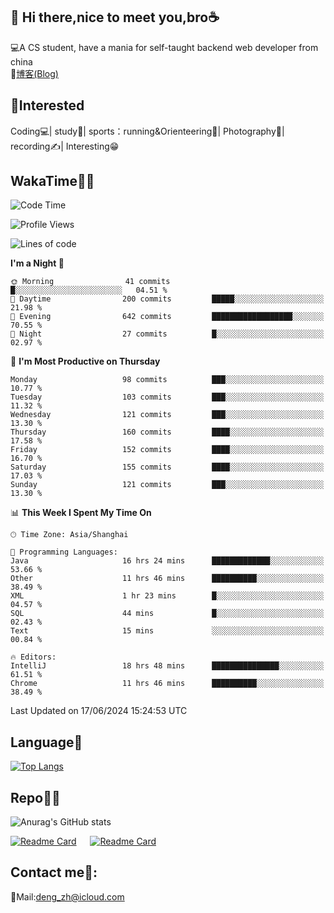 👋 Hi there,nice to meet you,bro☕
---
💻A CS student, have a mania for self-taught backend web developer from china   
📌[博客(Blog)](https://github.com/HealUP/MyBlog)

 <!-- waka-box start -->
 <!-- waka-box end -->
 
🧲**Interested**
--
Coding💻| study📖| sports：running&Orienteering🏃‍| Photography📸| recording✍️| Interesting😁

WakaTime👨‍💻
---
<!--START_SECTION:waka-->
![Code Time](http://img.shields.io/badge/Code%20Time-1%2C306%20hrs%2011%20mins-blue)

![Profile Views](http://img.shields.io/badge/Profile%20Views-0-blue)

![Lines of code](https://img.shields.io/badge/From%20Hello%20World%20I%27ve%20Written-205.0%20thousand%20lines%20of%20code-blue)

**I'm a Night 🦉** 

```text
🌞 Morning                41 commits          █░░░░░░░░░░░░░░░░░░░░░░░░   04.51 % 
🌆 Daytime                200 commits         █████░░░░░░░░░░░░░░░░░░░░   21.98 % 
🌃 Evening                642 commits         ██████████████████░░░░░░░   70.55 % 
🌙 Night                  27 commits          █░░░░░░░░░░░░░░░░░░░░░░░░   02.97 % 
```
📅 **I'm Most Productive on Thursday** 

```text
Monday                   98 commits          ███░░░░░░░░░░░░░░░░░░░░░░   10.77 % 
Tuesday                  103 commits         ███░░░░░░░░░░░░░░░░░░░░░░   11.32 % 
Wednesday                121 commits         ███░░░░░░░░░░░░░░░░░░░░░░   13.30 % 
Thursday                 160 commits         ████░░░░░░░░░░░░░░░░░░░░░   17.58 % 
Friday                   152 commits         ████░░░░░░░░░░░░░░░░░░░░░   16.70 % 
Saturday                 155 commits         ████░░░░░░░░░░░░░░░░░░░░░   17.03 % 
Sunday                   121 commits         ███░░░░░░░░░░░░░░░░░░░░░░   13.30 % 
```


📊 **This Week I Spent My Time On** 

```text
🕑︎ Time Zone: Asia/Shanghai

💬 Programming Languages: 
Java                     16 hrs 24 mins      █████████████░░░░░░░░░░░░   53.66 % 
Other                    11 hrs 46 mins      ██████████░░░░░░░░░░░░░░░   38.49 % 
XML                      1 hr 23 mins        █░░░░░░░░░░░░░░░░░░░░░░░░   04.57 % 
SQL                      44 mins             █░░░░░░░░░░░░░░░░░░░░░░░░   02.43 % 
Text                     15 mins             ░░░░░░░░░░░░░░░░░░░░░░░░░   00.84 % 

🔥 Editors: 
IntelliJ                 18 hrs 48 mins      ███████████████░░░░░░░░░░   61.51 % 
Chrome                   11 hrs 46 mins      ██████████░░░░░░░░░░░░░░░   38.49 % 
```


 Last Updated on 17/06/2024 15:24:53 UTC
<!--END_SECTION:waka-->

Language🚀
---
[![Top Langs](https://github-readme-stats.vercel.app/api/top-langs/?username=HealUP&layout=compact&hide_border=true)](https://github.com/HealUP)

Repo🧑‍💻
---
![Anurag's GitHub stats](https://github-readme-stats.vercel.app/api?username=HealUP&count_private=true&show_icons=true&theme=gruvbox&hide_border=true) 

[![Readme Card](https://github-readme-stats.vercel.app/api/pin/?username=HealUP&repo=InternetEy&theme=transparent)](https://github.com/HealUP/InternetEy) &emsp;
[![Readme Card](https://github-readme-stats.vercel.app/api/pin/?username=HealUP&repo=CampusExperience&theme=transparent)](https://github.com/HealUP/CampusExperience)


Contact me📱:
---
📮Mail:deng_zh@icloud.com  
